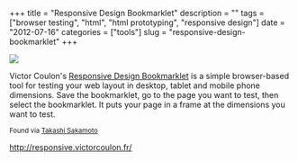 +++
title = "Responsive Design Bookmarklet"
description = ""
tags = ["browser testing", "html", "html prototyping", "responsive design"]
date = "2012-07-16"
categories = ["tools"]
slug = "responsive-design-bookmarklet"
+++


<p><a href="http://responsive.victorcoulon.fr/"><img src="http://media.konigi.com/tools/external/rdbookmarklet-1.png" /></a></p>
<p>Victor Coulon's <a href="http://responsive.victorcoulon.fr/">Responsive Design Bookmarklet</a> is a simple browser-based tool  for testing your web layout in desktop, tablet and mobile phone dimensions. Save the bookmarklet, go to the page you want to test, then select the bookmarklet. It puts your page in a frame at the dimensions you want to test. </p>
<p><small>Found via <a href="www.bookslope.html">Takashi Sakamoto</a></small></p>
  
<p><a href="http://responsive.victorcoulon.fr/">http://responsive.victorcoulon.fr/</a></p>
      

